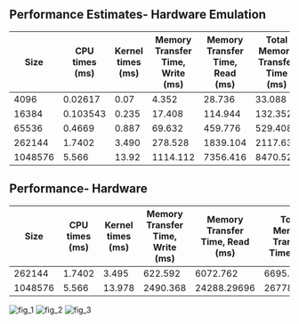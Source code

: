 ## Performance Estimates- Hardware Emulation
|Size| CPU times (ms) | Kernel times (ms) | Memory Transfer Time, Write (ms) | Memory Transfer Time, Read (ms) | Total Memory Transfer Time (ms) | Write Latency (MB/s) | Read Latency (MB/s) | Speedup |
|----|---------------|---------------|--------------|--------------|--------------|--------------|--------------|----------|
|4096|0.02617|0.07|4.352|28.736|33.088|1129.41|1200|0.3739|
|16384|0.103543|0.235|17.408|114.944|132.352|1129.41|1200|0.4406|
|65536|0.4669|0.887|69.632|459.776|529.408|1129.41|1200|0.526
|262144|1.7402|3.490|278.528|1839.104|2117.632|1129.41|1200|0.4986|
|1048576|5.566|13.92|1114.112|7356.416|8470.528|1129.41|1200|0.3999|

## Performance- Hardware 
|Size| CPU times (ms) | Kernel times (ms) | Memory Transfer Time, Write (ms) | Memory Transfer Time, Read (ms) | Total Memory Transfer Time (ms) | Write Latency (MB/s) | Read Latency (MB/s) | Speedup |
|----|---------------|---------------|--------------|--------------|--------------|--------------|--------------|----------|
|262144|1.7402|3.495|622.592|6072.762|6695.354|951.0084|982.015|0.497911|
|1048576|5.566|13.978|2490.368|24288.29696|267786.665|951.084|0.398197|



![fig_1](https://user-images.githubusercontent.com/84815326/221587686-62d72c63-a2e8-4e9a-9a9f-d903bb5c46a7.png)
![fig_2](https://user-images.githubusercontent.com/84815326/221587688-a310c73d-41f1-4372-a17b-0c9722534e50.png)
![fig_3](https://user-images.githubusercontent.com/84815326/221587691-0bef305e-d9c9-4d7a-b17b-f21bd4208e43.png)
